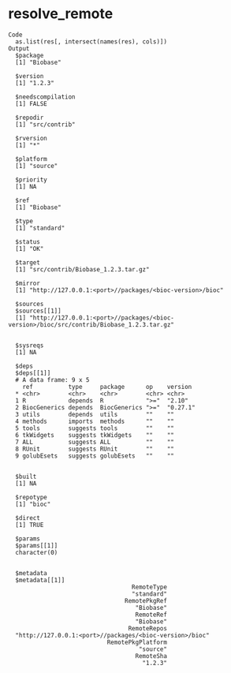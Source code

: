 # resolve_remote

    Code
      as.list(res[, intersect(names(res), cols)])
    Output
      $package
      [1] "Biobase"
      
      $version
      [1] "1.2.3"
      
      $needscompilation
      [1] FALSE
      
      $repodir
      [1] "src/contrib"
      
      $rversion
      [1] "*"
      
      $platform
      [1] "source"
      
      $priority
      [1] NA
      
      $ref
      [1] "Biobase"
      
      $type
      [1] "standard"
      
      $status
      [1] "OK"
      
      $target
      [1] "src/contrib/Biobase_1.2.3.tar.gz"
      
      $mirror
      [1] "http://127.0.0.1:<port>//packages/<bioc-version>/bioc"
      
      $sources
      $sources[[1]]
      [1] "http://127.0.0.1:<port>//packages/<bioc-version>/bioc/src/contrib/Biobase_1.2.3.tar.gz"
      
      
      $sysreqs
      [1] NA
      
      $deps
      $deps[[1]]
      # A data frame: 9 x 5
        ref          type     package      op    version 
      * <chr>        <chr>    <chr>        <chr> <chr>   
      1 R            depends  R            ">="  "2.10"  
      2 BiocGenerics depends  BiocGenerics ">="  "0.27.1"
      3 utils        depends  utils        ""    ""      
      4 methods      imports  methods      ""    ""      
      5 tools        suggests tools        ""    ""      
      6 tkWidgets    suggests tkWidgets    ""    ""      
      7 ALL          suggests ALL          ""    ""      
      8 RUnit        suggests RUnit        ""    ""      
      9 golubEsets   suggests golubEsets   ""    ""      
      
      
      $built
      [1] NA
      
      $repotype
      [1] "bioc"
      
      $direct
      [1] TRUE
      
      $params
      $params[[1]]
      character(0)
      
      
      $metadata
      $metadata[[1]]
                                       RemoteType 
                                       "standard" 
                                     RemotePkgRef 
                                        "Biobase" 
                                        RemoteRef 
                                        "Biobase" 
                                      RemoteRepos 
      "http://127.0.0.1:<port>//packages/<bioc-version>/bioc" 
                                RemotePkgPlatform 
                                         "source" 
                                        RemoteSha 
                                          "1.2.3" 
      
      

